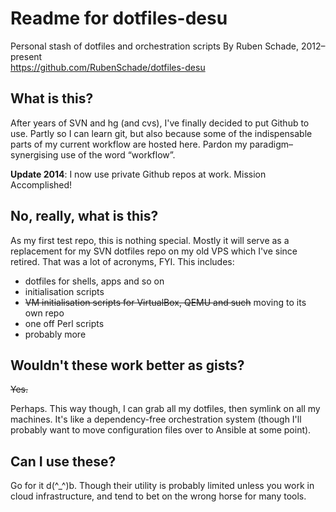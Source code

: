 # Readme for dotfiles-desu
Personal stash of dotfiles and orchestration scripts
By Ruben Schade, 2012–present  
https://github.com/RubenSchade/dotfiles-desu

## What is this?
After years of SVN and hg (and cvs), I've finally decided to put Github to
use. Partly so I can learn git, but also because some of the indispensable
parts of my current workflow are hosted here. Pardon my
paradigm–synergising use of the word “workflow”.

**Update 2014**: I now use private Github repos at work. Mission 
Accomplished!

## No, really, what is this?
As my first test repo, this is nothing special. Mostly it will serve as a 
replacement for my SVN dotfiles repo on my old VPS which I've since
retired. That was a lot of acronyms, FYI. This includes:

* dotfiles for shells, apps and so on
* initialisation scripts
* <del>VM initialisation scripts for VirtualBox, QEMU and such</del> moving to its own repo
* one off Perl scripts
* probably more

## Wouldn't these work better as gists?
<del>Yes.</del>

Perhaps. This way though, I can grab all my dotfiles, then symlink on all my machines. It's like a dependency-free orchestration system (though
I'll probably want to move configuration files over to Ansible at some
point).

## Can I use these?

Go for it d(^_^)b. Though their utility is probably limited unless you
work in cloud infrastructure, and tend to bet on the wrong horse for many
tools.

